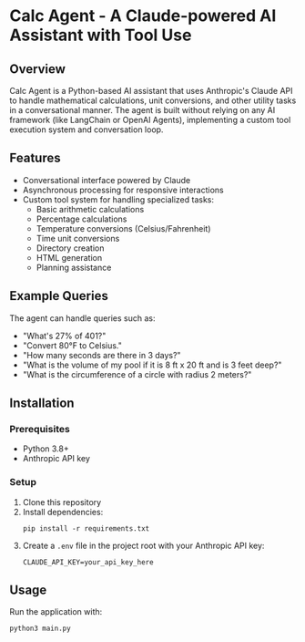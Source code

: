 # Calc Agent - A Claude-powered AI Assistant with Tool Use

## Overview
Calc Agent is a Python-based AI assistant that uses Anthropic's Claude API to handle mathematical calculations, unit conversions, and other utility tasks in a conversational manner. The agent is built without relying on any AI framework (like LangChain or OpenAI Agents), implementing a custom tool execution system and conversation loop.

## Features
- Conversational interface powered by Claude
- Asynchronous processing for responsive interactions
- Custom tool system for handling specialized tasks:
  - Basic arithmetic calculations
  - Percentage calculations
  - Temperature conversions (Celsius/Fahrenheit)
  - Time unit conversions
  - Directory creation
  - HTML generation
  - Planning assistance

## Example Queries
The agent can handle queries such as:
- "What's 27% of 401?"
- "Convert 80°F to Celsius."
- "How many seconds are there in 3 days?"
- "What is the volume of my pool if it is 8 ft x 20 ft and is 3 feet deep?"
- "What is the circumference of a circle with radius 2 meters?"

## Installation

### Prerequisites
- Python 3.8+
- Anthropic API key

### Setup
1. Clone this repository
2. Install dependencies:
   ```
   pip install -r requirements.txt
   ```
3. Create a `.env` file in the project root with your Anthropic API key:
   ```
   CLAUDE_API_KEY=your_api_key_here
   ```

## Usage
Run the application with:

```
python3 main.py
```
